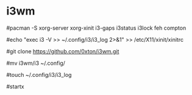 # i3wm

#pacman -S xorg-server xorg-xinit i3-gaps i3status i3lock feh compton

#echo "exec i3 -V >> ~/.config/i3/i3_log 2>&1" >> /etc/X11/xinit/xinitrc

#git clone  https://github.com/0xton/i3wm.git

#mv i3wm/i3 ~/.config/

#touch ~/.config/i3/i3_log

#startx
